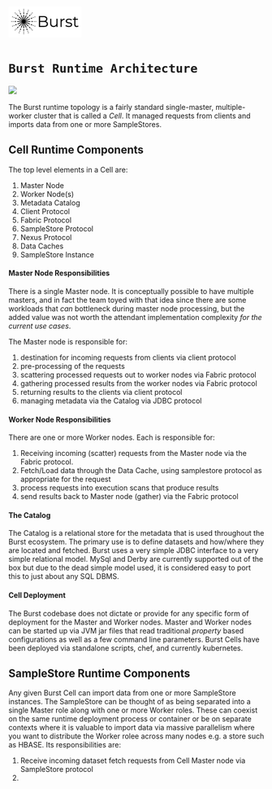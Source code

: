 ![Burst](../../../../doc/burst_small.png)

# `Burst Runtime Architecture`

![](../../../image/burst_runtime.svg)

The Burst runtime topology is a fairly standard single-master, multiple-worker 
cluster that is called 
a _Cell_.  It managed requests from clients and imports data from one or more
SampleStores.

## Cell Runtime Components
The top level elements in a Cell are:

1. Master Node
2. Worker Node(s)
3. Metadata Catalog
4. Client Protocol
5. Fabric Protocol
6. SampleStore Protocol
7. Nexus Protocol
8. Data Caches
9. SampleStore Instance

#### Master Node Responsibilities
There is a single Master node. It is conceptually possible to have multiple masters,
and in fact the team toyed with that idea since there are some workloads that
_can_ bottleneck during master node processing, but the added value was 
not worth the attendant
implementation complexity _for the current use cases_. 

The Master node is responsible for:
1. destination for incoming requests from clients via client protocol
2. pre-processing of the requests
3. scattering processed requests out to worker nodes via Fabric protocol
4. gathering processed results from the worker nodes via Fabric protocol
5. returning results to the clients via client protocol
6. managing metadata via the Catalog via JDBC protocol

#### Worker Node Responsibilities
There are one or more Worker nodes. Each is responsible for:
1. Receiving incoming (scatter) requests from the Master node via the Fabric protocol.
2. Fetch/Load data through the Data Cache, using samplestore protocol
as appropriate for the request
3. process requests into execution scans that produce results
4. send results back to Master node (gather) via the Fabric protocol

#### The Catalog
The Catalog is a relational store for the metadata that is used throughout
the Burst ecosystem. The primary use is to define datasets and how/where they
are located and fetched. Burst uses a very simple JDBC interface to a very 
simple relational model. MySql and Derby are currently supported out of the box
but due to the dead simple model used, it is considered easy to port this to
just about any SQL DBMS.

#### Cell Deployment
The Burst codebase does not dictate or provide for any specific form of deployment
for the Master and Worker nodes. Master and Worker nodes can be
started up via JVM jar files that read traditional
_property_ based configurations as well as a few command line parameters. Burst Cells have
been deployed via standalone scripts, chef, and currently kubernetes.

## SampleStore Runtime Components
Any given Burst Cell can import data from one or more SampleStore instances. The SampleStore
can be thought of as being separated into a single Master role along with one or more Worker
roles. These can coexist on the same runtime deployment process or container or be on
separate contexts where it is valuable to import data via massive parallelism
where you want to distribute the Worker rolee across many nodes e.g.
a store such as HBASE.
Its responsibilities are:
1. Receive incoming dataset fetch requests from Cell Master node via SampleStore protocol
2. 


